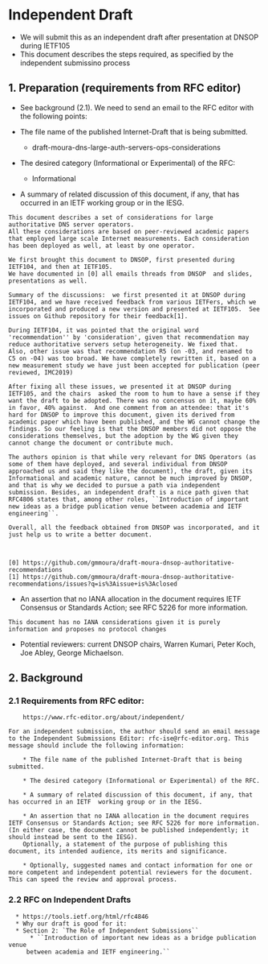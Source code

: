 #  Independent Draft

   * We will submit this as an independent draft after presentation at DNSOP during IETF105
   * This document describes the steps required, as specified by the independent submissino process


## 1. Preparation (requirements from RFC editor)
   * See background (2.1). We need to send an email to the RFC editor with the following points:

   * The file name of the published Internet-Draft that is being submitted.
      * draft-moura-dns-large-auth-servers-ops-considerations
   * The desired category (Informational or Experimental) of the RFC:  
      * Informational
   * A summary of related discussion of this document, if any, that has occurred in an IETF  working group or in the IESG.

```
This document describes a set of considerations for large authoritative DNS server operators.
All these considerations are based on peer-reviewed academic papers that employed large scale Internet measurements. Each consideration has been deployed as well, at least by one operator.

We first brought this document to DNSOP, first presented during IETF104, and then at IETF105.
We have documented in [0] all emails threads from DNSOP  and slides, presentations as well.

Summary of the discussions:  we first presented it at DNSOP during IETF104, and we have received feedback from various IETFers, which we incorporated and produced a new version and presented at IETF105.  See issues on Github repository for their feedback[1].

During IETF104, it was pointed that the original word 'recommendation'' by 'consideration', given that recommendation may reduce authoritative servers setup heterogeneity. We fixed that.
Also, other issue was that recommendation R5 (on -03, and renamed to C5 on -04) was too broad. We have completely rewritten it, based on a new measurement study we have just been accepted for publication (peer reviewed, IMC2019)

After fixing all these issues, we presented it at DNSOP during IETF105, and the chairs  asked the room to hum to have a sense if they want the draft to be adopted. There was no concensus on it, maybe 60% in favor, 40% against.  And one comment from an attendee: that it's hard for DNSOP to improve this document, given its derived from academic paper which have been published, and the WG cannot change the findings. So our feeling is that the DNSOP members did not oppose the considerations themselves, but the adoption by the WG given they cannot change the document or contribute much.

The authors opinion is that while very relevant for DNS Operators (as some of them have deployed, and several individual from DNSOP approached us and said they like the document), the draft, given its Informational and academic nature, cannot be much improved by DNSOP, and that is why we decided to pursue a path via independent submission. Besides, an independent draft is a nice path given that RFC4806 states that, among other roles, ``Introduction of important new ideas as a bridge publication venue between academia and IETF engineering``.

Overall, all the feedback obtained from DNSOP was incorporated, and it just help us to write a better document.



[0] https://github.com/gmmoura/draft-moura-dnsop-authoritative-recommendations
[1] https://github.com/gmmoura/draft-moura-dnsop-authoritative-recommendations/issues?q=is%3Aissue+is%3Aclosed
```


 * An assertion that no IANA allocation in the document requires IETF Consensus or Standards Action; see RFC 5226 for more information.

```This document has no IANA considerations given it is purely information and proposes no protocol changes```


* Potential reviewers:  current DNSOP chairs, Warren Kumari, Peter Koch, Joe Abley, George Michaelson.



## 2. Background

### 2.1 Requirements from RFC editor:
   ```
       https://www.rfc-editor.org/about/independent/

   For an independent submission, the author should send an email message to the Independent Submissions Editor: rfc-ise@rfc-editor.org. This message should include the following information:

       * The file name of the published Internet-Draft that is being submitted.

       * The desired category (Informational or Experimental) of the RFC.

       * A summary of related discussion of this document, if any, that has occurred in an IETF  working group or in the IESG.

       * An assertion that no IANA allocation in the document requires IETF Consensus or Standards Action; see RFC 5226 for more information. (In either case, the document cannot be published independently; it should instead be sent to the IESG).
       Optionally, a statement of the purpose of publishing this document, its intended audience, its merits and significance.

       * Optionally, suggested names and contact information for one or more competent and independent potential reviewers for the document. This can speed the review and approval process.
   ```

   ### 2.2 RFC on Independent Drafts

      * https://tools.ietf.org/html/rfc4846
      * Why our draft is good for it:
      * Section 2: `The Role of Independent Submissions``
          * ``Introduction of important new ideas as a bridge publication venue
         between academia and IETF engineering.``

